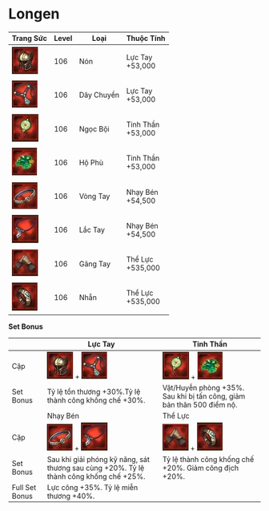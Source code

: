 # Longen

| Trang Sức                                     | Level | Loại       | Thuộc Tính                  |
| --------------------------------------------- | ----- | ---------- | --------------------------- |
| ![](<../../.gitbook/assets/image (675).png>)  | 106   | Nón        | <p>Lực Tay<br>+53,000</p>   |
| ![](<../../.gitbook/assets/image (765).png>)  | 106   | Dây Chuyền | <p>Lực Tay<br>+53,000</p>   |
| ![](<../../.gitbook/assets/image (740).png>)  | 106   | Ngọc Bội   | <p>Tinh Thần<br>+53,000</p> |
| ![](<../../.gitbook/assets/image (683).png>)  | 106   | Hộ Phù     | <p>Tinh Thần<br>+53,000</p> |
| ![](<../../.gitbook/assets/image (1095).png>) | 106   | Vòng Tay   | <p>Nhạy Bén<br>+54,500</p>  |
| ![](<../../.gitbook/assets/image (1073).png>) | 106   | Lắc Tay    | <p>Nhạy Bén<br>+54,500</p>  |
| ![](<../../.gitbook/assets/image (1092).png>) | 106   | Găng Tay   | <p>Thể Lực<br>+535,000</p>  |
| ![](<../../.gitbook/assets/image (1105).png>) | 106   | Nhẫn       | <p>Thể Lực<br>+535,000</p>  |

&#x20;

**Set Bonus**

|                | Lực Tay                                                                                       | Tinh Thần                                                                                     |
| -------------- | --------------------------------------------------------------------------------------------- | --------------------------------------------------------------------------------------------- |
| Cặp            | ![](<../../.gitbook/assets/image (675).png>) + ![](<../../.gitbook/assets/image (765).png>)   | ![](<../../.gitbook/assets/image (740).png>) + ![](<../../.gitbook/assets/image (683).png>)   |
| Set Bonus      | Tỷ lệ tổn thương +30%.Tỷ lệ thành công khống chế +30%.                                        | Vật/Huyễn phòng +35%. Sau khi bị tấn công, giảm bản thân 500 điểm nộ.                         |
|                | Nhạy Bén                                                                                      | Thể Lực                                                                                       |
| Cặp            | ![](<../../.gitbook/assets/image (1095).png>) + ![](<../../.gitbook/assets/image (1073).png>) | ![](<../../.gitbook/assets/image (1092).png>) + ![](<../../.gitbook/assets/image (1105).png>) |
| Set Bonus      | Sau khi giải phóng kỹ năng, sát thương sau cùng +20%. Tỷ lệ thành công khống chế +25%.        | Tỷ lệ thành công khống chế +20%. Giảm công địch +20%.                                         |
| Full Set Bonus | Lực công +35%. Tỷ lệ miễn thương +40%.                                                        |                                                                                               |
